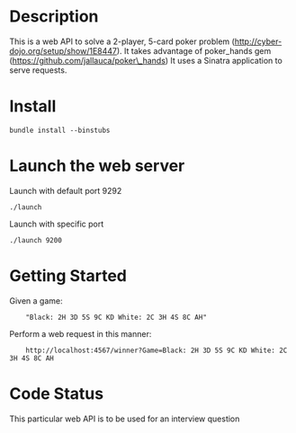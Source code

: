 # Description

This is a web API to solve a 2-player, 5-card poker problem
(http://cyber-dojo.org/setup/show/1E8447).
It takes advantage of poker\_hands gem (https://github.com/jallauca/poker\_hands)
It uses a Sinatra application to serve requests.

# Install
    bundle install --binstubs

# Launch the web server
Launch with default port 9292

    ./launch
Launch with specific port

    ./launch 9200

# Getting Started
Given a game:

        "Black: 2H 3D 5S 9C KD White: 2C 3H 4S 8C AH"

Perform a web request in this manner:

        http://localhost:4567/winner?Game=Black: 2H 3D 5S 9C KD White: 2C 3H 4S 8C AH

# Code Status
This particular web API is to be used for an interview question
